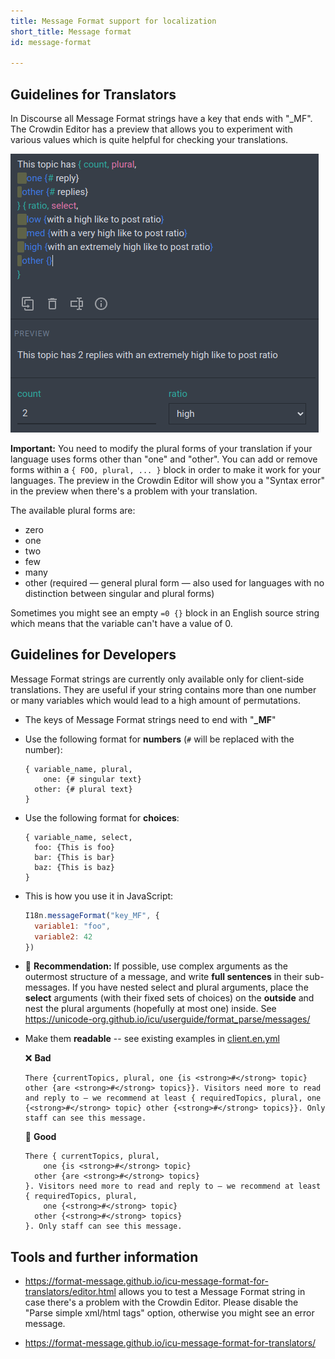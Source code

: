 ```yaml
---
title: Message Format support for localization
short_title: Message format
id: message-format

---
```

## Guidelines for Translators

In Discourse all Message Format strings have a key that ends with "_MF". The Crowdin Editor has a preview that allows you to experiment with various values which is quite helpful for checking your translations.

![image|493x446, 80%](/assets/message-format-1.png)

**Important:** You need to modify the plural forms of your translation if your language uses forms other than "one" and "other". You can add or remove forms within a `{ FOO, plural, ... }` block in order to make it work for your languages. The preview in the Crowdin Editor will show you a "Syntax error" in the preview when there's a problem with your translation.

The available plural forms are:
* zero
* one
* two
* few
* many
* other (required — general plural form — also used for languages with no distinction between singular and plural forms)

Sometimes you might see an empty `=0 {}` block in an English source string which means that the variable can't have a value of 0.

## Guidelines for Developers

Message Format strings are currently only available only for client-side translations. They are useful if your string contains more than one number or many variables which would lead to a high amount of permutations.

* The keys of Message Format strings need to end with "**_MF**"

* Use the following format for **numbers** (`#` will be replaced with the number):
   ```
   { variable_name, plural,
       one: {# singular text}
     other: {# plural text}
   }
   ```

* Use the following format for **choices**:
   ```
   { variable_name, select,
     foo: {This is foo}
     bar: {This is bar}
     baz: {This is baz}
   }
   ```

* This is how you use it in JavaScript:
   ```javascript
   I18n.messageFormat("key_MF", {
     variable1: "foo",
     variable2: 42
   })
   ```

* :loudspeaker:  **Recommendation:** If possible, use complex arguments as the outermost structure of a message, and write **full sentences** in their sub-messages. If you have nested select and plural arguments, place the **select** arguments (with their fixed sets of choices) on the **outside** and nest the plural arguments (hopefully at most one) inside. See https://unicode-org.github.io/icu/userguide/format_parse/messages/

* Make them **readable** -- see existing examples in [client.en.yml](https://github.com/discourse/discourse/blob/main/config/locales/client.en.yml)

   ❌ **Bad**
   ```
   There {currentTopics, plural, one {is <strong>#</strong> topic} other {are <strong>#</strong> topics}}. Visitors need more to read and reply to – we recommend at least { requiredTopics, plural, one {<strong>#</strong> topic} other {<strong>#</strong> topics}}. Only staff can see this message.
   ```

   💚 **Good**
   ```
   There { currentTopics, plural,
       one {is <strong>#</strong> topic}
     other {are <strong>#</strong> topics}
   }. Visitors need more to read and reply to – we recommend at least { requiredTopics, plural,
       one {<strong>#</strong> topic}
     other {<strong>#</strong> topics}
   }. Only staff can see this message.
   ```

## Tools and further information

* https://format-message.github.io/icu-message-format-for-translators/editor.html allows you to test a Message Format string in case there's a problem with the Crowdin Editor. Please disable the "Parse simple xml/html tags" option, otherwise you might see an error message.

* https://format-message.github.io/icu-message-format-for-translators/
